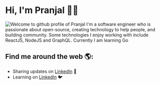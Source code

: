 # Hi, I'm Pranjal :man_technologist:

<img src="https://reactjs.org/logo-og.png" alt="Welcome to github profile of Pranjal">
I'm a software engineer who is passionate about open-source, creating technology to help people, and building community. Some technologies I enjoy working with include ReactJS, NodeJS and GraphQL. Currently I am learning Go


## Find me around the web 🌎:
- Sharing updates on <a href="https://www.linkedin.com/in/beingpranjal/">LinkedIn</a> 💼
- Learning on <a href="https://twitter.com/PranjalAgnihot8">LinkedIn</a> :bird:
